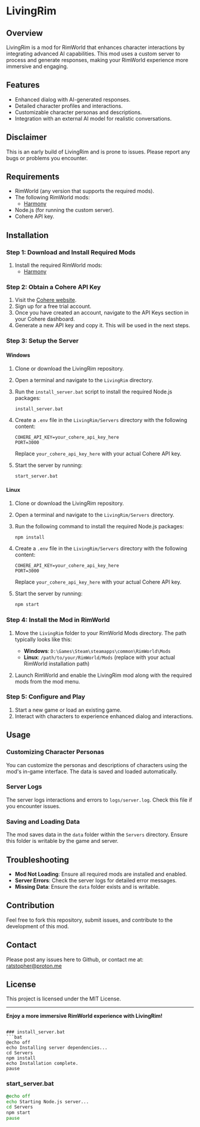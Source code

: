 # LivingRim

## Overview
LivingRim is a mod for RimWorld that enhances character interactions by integrating advanced AI capabilities. This mod uses a custom server to process and generate responses, making your RimWorld experience more immersive and engaging.

## Features
- Enhanced dialog with AI-generated responses.
- Detailed character profiles and interactions.
- Customizable character personas and descriptions.
- Integration with an external AI model for realistic conversations.

## Disclaimer
This is an early build of LivingRim and is prone to issues. Please report any bugs or problems you encounter.

## Requirements
- RimWorld (any version that supports the required mods).
- The following RimWorld mods:
  - [Harmony](https://steamcommunity.com/sharedfiles/filedetails/?id=2009463077)
- Node.js (for running the custom server).
- Cohere API key.

## Installation

### Step 1: Download and Install Required Mods
1. Install the required RimWorld mods:
   - [Harmony](https://steamcommunity.com/sharedfiles/filedetails/?id=2009463077)

### Step 2: Obtain a Cohere API Key
1. Visit the [Cohere website](https://cohere.com/).
2. Sign up for a free trial account.
3. Once you have created an account, navigate to the API Keys section in your Cohere dashboard.
4. Generate a new API key and copy it. This will be used in the next steps.

### Step 3: Setup the Server

#### Windows
1. Clone or download the LivingRim repository.
2. Open a terminal and navigate to the `LivingRim` directory.
3. Run the `install_server.bat` script to install the required Node.js packages:
   ```sh
   install_server.bat
   ```
4. Create a `.env` file in the `LivingRim/Servers` directory with the following content:
   ```plaintext
   COHERE_API_KEY=your_cohere_api_key_here
   PORT=3000
   ```
   Replace `your_cohere_api_key_here` with your actual Cohere API key.

5. Start the server by running:
   ```sh
   start_server.bat
   ```

#### Linux
1. Clone or download the LivingRim repository.
2. Open a terminal and navigate to the `LivingRim/Servers` directory.
3. Run the following command to install the required Node.js packages:
   ```sh
   npm install
   ```
4. Create a `.env` file in the `LivingRim/Servers` directory with the following content:
   ```plaintext
   COHERE_API_KEY=your_cohere_api_key_here
   PORT=3000
   ```
   Replace `your_cohere_api_key_here` with your actual Cohere API key.

5. Start the server by running:
   ```sh
   npm start
   ```

### Step 4: Install the Mod in RimWorld

1. Move the `LivingRim` folder to your RimWorld Mods directory. The path typically looks like this:
   - **Windows**: `D:\Games\Steam\steamapps\common\RimWorld\Mods`
   - **Linux**: `/path/to/your/RimWorld/Mods` (replace with your actual RimWorld installation path)

2. Launch RimWorld and enable the LivingRim mod along with the required mods from the mod menu.

### Step 5: Configure and Play
1. Start a new game or load an existing game.
2. Interact with characters to experience enhanced dialog and interactions.

## Usage

### Customizing Character Personas
You can customize the personas and descriptions of characters using the mod's in-game interface. The data is saved and loaded automatically.

### Server Logs
The server logs interactions and errors to `logs/server.log`. Check this file if you encounter issues.

### Saving and Loading Data
The mod saves data in the `data` folder within the `Servers` directory. Ensure this folder is writable by the game and server.

## Troubleshooting
- **Mod Not Loading**: Ensure all required mods are installed and enabled.
- **Server Errors**: Check the server logs for detailed error messages.
- **Missing Data**: Ensure the `data` folder exists and is writable.

## Contribution
Feel free to fork this repository, submit issues, and contribute to the development of this mod.

## Contact

Please post any issues here to Github, or contact me at: ratstopher@proton.me

## License
This project is licensed under the MIT License.

---

**Enjoy a more immersive RimWorld experience with LivingRim!**
```

### install_server.bat
```bat
@echo off
echo Installing server dependencies...
cd Servers
npm install
echo Installation complete.
pause
```

### start_server.bat
```bat
@echo off
echo Starting Node.js server...
cd Servers
npm start
pause
